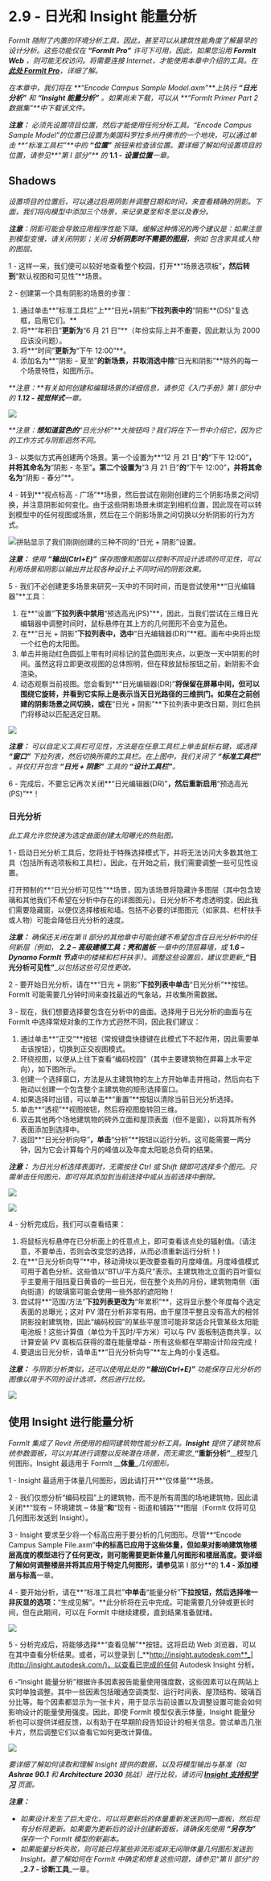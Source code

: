 # 2.9 - 日光和 Insight 能量分析

_FormIt 随附了内置的环境分析工具，因此，甚至可以从建筑性能角度了解最早的设计分析。这些功能仅在_ _**“FormIt Pro”**_ _许可下可用，因此，如果您沿用_ _**FormIt**_ _**Web**_ _，则可能无权访问。将需要连接 Internet，才能使用本章中介绍的工具。在_ [_**此处 FormIt Pro**_](https://formit.autodesk.com/#pro-callout)_，详细了解。_

_在本章中，我们将在_ _**“Encode Campus Sample Model.axm”**上执行_ _**“日光分析”**_ _和_ _**“Insight 能量分析”**_ _。如果尚未下载，可以从_ _**“FormIt Primer Part 2 数据集”**中下载该文件。_

_**注意：**_ _必须先设置项目位置，然后才能使用任何分析工具。“Encode Campus Sample Model”的位置已设置为美国科罗拉多州丹佛市的一个地块，可以通过单击_ _**“标准工具栏”**中的_ _**“位置”**_ _按钮来检查该位置。要详细了解如何设置项目的位置，请参见**“第 I 部分”** 的_ **1.1 -** _**设置位置**一章。_

## **Shadows**

_设置项目的位置后，可以通过启用阴影并调整日期和时间，来查看精确的阴影。下面，我们将向模型中添加三个场景，来记录夏至和冬至以及春分。_

_**注意**：阴影可能会导致应用程序性能下降。缓解这种情况的两个建议是：如果注意到模型变慢，请关闭阴影；关闭_ _**分析阴影时不需要的图层**，例如_ _包含家具或人物的图层。_

1 - 这样一来，我们便可以较好地查看整个校园，打开**“场景选项板”**，然后转到**“默认视图和可见性”**场景。

2 - 创建第一个具有阴影的场景的步骤：

1. 通过单击**“标准工具栏”上**“日光+阴影”**下拉列表中的**“阴影**(DS)”复选框，启用它们。**
2. 将**“年积日”**更新为**“6 月 21 日”**（年份实际上并不重要，因此默认为 2000 应该没问题）。
3. 将**“时间”**更新为**“下午 12:00”**。
4. 添加名为**“阴影 - 夏至”**的新场景，并取消选中除**“日光和阴影”**除外的每一个场景特性，如图所示。

_**注意：**有关如何创建和编辑场景的详细信息，请参见《入门手册》第 I 部分中的 **1.12 - 视觉样式**一章。_

![](../../.gitbook/assets/0%20%288%29.png)

_**注意：**想知道蓝色的**“日光分析”**大按钮吗？我们将在下一节中介绍它，因为它的工作方式与阴影迥然不同。_

3 - 以类似方式再创建两个场景。第一个设置为**“12 月 21 日”**的**“下午 12:00”**，并将其命名为**“阴影 - 冬至”**。第二个设置为**“3 月 21 日”**的**“下午 12:00”**，并将其命名为**“阴影 - 春分”**。

4 - 转到**“视点标高 - 广场”**场景，然后尝试在刚刚创建的三个阴影场景之间切换，并注意阴影如何变化。由于这些阴影场景未绑定到相机位置，因此现在可以转到模型中的任何视图或场景，然后在三个阴影场景之间切换以分析阴影的行为方式。

![拼贴显示了我们刚刚创建的三种不同的“日光 + 阴影”设置。](../../.gitbook/assets/1%20%2822%29.png)

_**注意：**_ _使用_ _**“输出(Ctrl+E)”**_ _保存图像和图层以控制不同设计选项的可见性，可以利用场景和阴影以输出并比较各种设计上不同时间的阴影效果。_

5 - 我们不必创建更多场景来研究一天中的不同时间，而是尝试使用**“日光编辑器”**工具：

1. 在**“设置”**下拉列表中禁用**“预选高光(PS)”**，因此，当我们尝试在三维日光编辑器中调整时间时，鼠标悬停在其上方的几何图形不会变为蓝色。
2. 在**“日光 + 阴影”**下拉列表中，选中**“日光编辑器(DR)”**框。画布中央将出现一个红色的太阳图。
3. 单击并拖动红色圆弧上带有时间标记的蓝色圆形夹点，以更改一天中阴影的时间。虽然这将立即更改视图的总体照明，但在释放鼠标按钮之前，新阴影不会渲染。
4. 动态观察当前视图。您会看到**“日光编辑器(DR)”**将保留在屏幕中间，但可以围绕它旋转，并看到它实际上是表示当天日光路径的三维拱门。如果在之前创建的阴影场景之间切换，或在**“日光 + 阴影”**下拉列表中更改日期，则红色拱门将移动以匹配选定日期。

![](../../.gitbook/assets/2%20%2819%29.png)

_**注意：**_ _可以自定义工具栏可见性，方法是在任意工具栏上单击鼠标右键，或选择_ _**“窗口”**_ _下拉列表，然后切换所需的工具栏。在上图中，我们关闭了_ _**“标准工具栏”**_ _，并仅打开包含_ _**“日光 + 阴影”**_ _工具的_ _**“设计工具栏”**。_

6 - 完成后，不要忘记再次关闭**“日光编辑器(DR)”**，然后重新启用**“预选高光(PS)”**！

### **日光分析**

_此工具允许您快速为选定曲面创建太阳曝光的热贴图。_

1 - 启动日光分析工具后，您将处于特殊选择模式下，并将无法访问大多数其他工具（包括所有选项板和工具栏）。因此，在开始之前，我们需要调整一些可见性设置。

打开预制的**“日光分析可见性”**场景，因为该场景将隐藏许多图层（其中包含玻璃和其他我们不希望在分析中存在的详图图元）。日光分析不考虑透明度，因此我们需要隐藏窗，以便仅选择楼板和墙。包括不必要的详图图元（如家具、栏杆扶手或人物）可能会降低日光分析的速度。

_**注意：**_ _确保还关闭在第 II 部分的其他章中可能创建不希望包含在日光分析中的任何新层（例如，_ _**2.2 – 高级建模工具：壳和盖板**_ _一章中的顶层幕墙，或_ _**1.6 – Dynamo FormIt 节点**中的楼梯和栏杆扶手）。调整这些设置后，建议您更新__**“日光分析可见性”**__以包括这些可见性更改。_

2 - 要开始日光分析，请在**“日光 + 阴影”**下拉列表中单击**“日光分析”**按钮。FormIt 可能需要几分钟时间来查找最近的气象站，并收集所需数据。

3 - 现在，我们想要选择要包含在分析中的曲面。选择用于日光分析的曲面与在 FormIt 中选择常规对象的工作方式迥然不同，因此我们建议：

1. 通过单击**“正交”**按钮（常规键盘快捷键在此模式下不起作用，因此需要单击该按钮），切换到正交视图模式。
2. 环绕视图，以便从上往下查看“编码校园”（其中主要建筑物在屏幕上水平定向），如下图所示。
3. 创建一个选择窗口，方法是从主建筑物的左上方开始单击并拖动，然后向右下拖动以创建一个包含整个主建筑物的矩形选择窗口。
4. 如果选择时出错，可以单击**“重置”**按钮以清除当前日光分析选择。
5. 单击**“透视”**视图按钮，然后将视图旋转回三维。
6. 双击其他两个场地建筑物的砖外立面和屋顶表面（但不是窗），以将其所有外表面添加到选择中。
7. 返回**“日光分析向导”**，单击**“分析”**按钮以运行分析。这可能需要一两分钟，因为它会计算每个月的峰值以及年度太阳能总负荷的结果。

_**注意：**_ _为日光分析选择表面时，无需按住 Ctrl 或 Shift 键即可选择多个图元。只需单击任何图元，即可将其添加到当前选择中或从当前选择中删除。_

![](../../.gitbook/assets/3%20%2813%29.png)

![](../../.gitbook/assets/4%20%285%29.png)

4 - 分析完成后，我们可以查看结果：

1. 将鼠标光标悬停在已分析面上的任意点上，即可查看该点处的辐射值。（请注意，不要单击，否则会改变您的选择，从而必须重新运行分析！\)
2. 在**“日光分析向导”**中，移动滑块以更改要查看的月度峰值。月度峰值模式可用于着色分析。这些值以“BTU/平方英尺”表示。主建筑物北立面的百叶窗似乎主要用于阻挡夏日黄昏的一些日光，但在整个炎热的月份，建筑物南侧（面向街道）的玻璃窗可能会使用一些外部的遮阳物！
3. 尝试将**“范围/方法”**下拉列表更改为**“年累积”**，这将显示整个年度每个选定表面的总曝光；这对 PV 潜在分析非常有用。由于屋顶平整且没有高大的相邻阴影投射建筑物，因此“编码校园”的某些平屋顶可能非常适合托管某些太阳能电池板！这些计算值（单位为千瓦时/平方米）可以与 PV 面板制造商共享，以计算安装 PV 面板后获得的潜在能量增益 - 所有这些都在早期设计阶段完成！
4. 要退出日光分析，请单击**“日光分析向导”**左上角的小复选框。

_**注意：**_ _与阴影分析类似，还可以使用此处的_ _**“输出(Ctrl+E)”**_ _功能保存日光分析的图像以用于不同的设计选项，然后进行比较。_

![](../../.gitbook/assets/5%20%285%29.png)

## **使用 Insight 进行能量分析**

_FormIt 集成了 Revit 所使用的相同建筑物性能分析工具。__**Insight**__ 提供了建筑物系统参数面板，可以对其进行调整以反映潜在场景，而无需您__**“重新分析”**__模型几何图形。Insight 最适用于 FormIt __**体量**__几何图形。_

1 - Insight 最适用于体量几何图形，因此请打开**“仅体量”**场景。

2 - 我们仅想分析“编码校园”上的建筑物，而不是所有周围的场地建筑物，因此请关闭**“现有 – 环境建筑 – 体量”**和**“现有 - 街道和铺路”**图层（FormIt 仅将可见几何图形发送到 Insight）。

3 - Insight 要求至少将一个标高应用于要分析的几何图形。尽管**“Encode Campus Sample File.axm”**中的标高已应用于这些体量，但如果对影响建筑物楼层高度的模型进行了任何更改，则可能需要更新体量几何图形和楼层高度。要详细了解如何调整楼层并将其应用于特定几何图形，请参见**第 I 部分**的 **1.4 - 添加楼层与标高**一章。

4 - 要开始分析，请在**“标准工具栏”**中单击**“能量分析”**下拉按钮，然后选择唯一非灰显的选项：**“生成见解”。**此分析将在云中完成。可能需要几分钟或更长时间，但在此期间，可以在 FormIt 中继续建模，直到结果准备就绪。

![](../../.gitbook/assets/6%20%287%29.png)

5 - 分析完成后，将能够选择**“查看见解”**按钮。这将启动 Web 浏览器，可以在其中查看分析结果。或者，可以登录到 [_**http://insight.autodesk.com**_](http://insight.autodesk.com/)，以查看已完成的任何 Autodesk Insight 分析。

6 -“Insight 能量分析”根据许多因素报告能量使用强度数，这些因素可以在网站上实时单独调整。其中一些因素包括暖通空调类型、运行时间表、屋顶结构、玻璃百分比等。每个因素都显示为一张卡片，用于显示当前设置以及调整设置可能会如何影响设计的能量使用强度。因此，即使 FormIt 模型仅表示体量，Insight 能量分析也可以提供详细反馈，以有助于在早期阶段告知设计的相关信息。尝试单击几张卡片，然后调整它们以查看它如何更改计算值。

![](../../.gitbook/assets/7%20%283%29.png)

_要详细了解如何读取和理解 Insight 提供的数据，以及将模型输出与基准（如_ _**Ashrae 90.1**_ _和_ _**Architecture 2030**_ _挑战）进行比较，请访问_ [_**Insight 支持和学习**_](https://blogs.autodesk.com/insight/) _页面。_

_**注意：**_

* _如果设计发生了巨大变化，可以将更新后的体量重新发送到同一面板，然后现有分析将更新。如果要为更新后的设计创建新面板，请确保先使用_ _**“另存为”**_ _保存一个 FormIt 模型的新副本。_
* _如果能量分析失败，则可能已将某些非流形或非无间隙体量几何图形发送到 Insight。要了解如何在 FormIt 中确定和修复这些问题，请参见“第 II 部分”的_ _**2.7 - 诊断工具**_一章。

